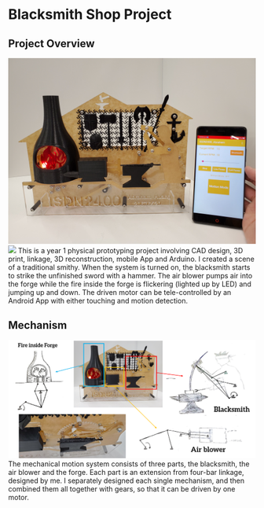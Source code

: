 # Blacksmith Shop Project

## Project Overview
![image](/pictures/20200517_195020.jpg)
<img src="http://github.com/hjk0918/Black-smith-Shop-Project/pictures/20200517_195020.jpg" width="50%">
This is a year 1 physical prototyping project involving CAD design, 3D print, linkage, 3D reconstruction, mobile App and Arduino.
I created a scene of a traditional smithy. When the system is turned on, the blacksmith starts to strike the unfinished sword with a hammer. The air blower pumps air into the forge while the fire inside the forge is flickering (lighted up by LED) and jumping up and down. The driven motor can be tele-controlled by an Android App with either touching and motion detection.


## Mechanism
![image](/pictures/图片1.png)
The mechanical motion system consists of three parts, the blacksmith, the air blower and the forge. Each part is an extension from four-bar linkage, designed by me. I separately designed each single mechanism, and then combined them all together with gears, so that it can be driven by one motor.

